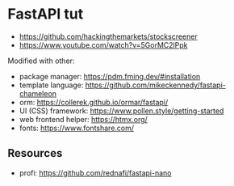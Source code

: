 # FastAPI tut

- https://github.com/hackingthemarkets/stockscreener
- https://www.youtube.com/watch?v=5GorMC2lPpk

Modified with other:

- package manager: https://pdm.fming.dev/#installation
- template language: https://github.com/mikeckennedy/fastapi-chameleon
- orm: https://collerek.github.io/ormar/fastapi/
- UI (CSS) framework: https://www.pollen.style/getting-started
- web frontend helper: https://htmx.org/
- fonts: https://www.fontshare.com/

## Resources

- profi: https://github.com/rednafi/fastapi-nano

